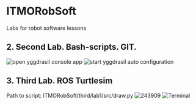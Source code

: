 # ITMORobSoft
Labs for robot software lessons

**2. Second Lab.** Bash-scripts. GIT.
------------------------------------

![open yggdrasil console app](https://i.yapx.ru/G7EGF.png)
![start yggdrasil auto configuration](https://i.yapx.ru/G7EGH.png)


**3. Third Lab.** ROS Turtlesim
------------------------------------
Path to script: ITMORobSoft/third/lab1/src/draw.py
![243909](http://i.yapx.ru/HJfyM.png)
![Terminal](http://i.yapx.ru/HJf3O.png)
